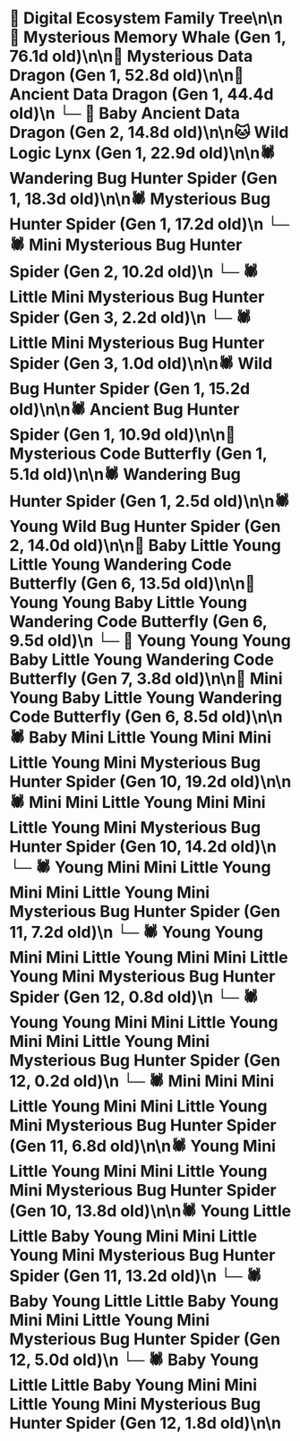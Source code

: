 # 🌳 Digital Ecosystem Family Tree\n\n🐋 Mysterious Memory Whale (Gen 1, 76.1d old)\n\n🐉 Mysterious Data Dragon (Gen 1, 52.8d old)\n\n🐉 Ancient Data Dragon (Gen 1, 44.4d old)\n  └─ 🐉 Baby Ancient Data Dragon (Gen 2, 14.8d old)\n\n🐱 Wild Logic Lynx (Gen 1, 22.9d old)\n\n🕷️ Wandering Bug Hunter Spider (Gen 1, 18.3d old)\n\n🕷️ Mysterious Bug Hunter Spider (Gen 1, 17.2d old)\n  └─ 🕷️ Mini Mysterious Bug Hunter Spider (Gen 2, 10.2d old)\n    └─ 🕷️ Little Mini Mysterious Bug Hunter Spider (Gen 3, 2.2d old)\n    └─ 🕷️ Little Mini Mysterious Bug Hunter Spider (Gen 3, 1.0d old)\n\n🕷️ Wild Bug Hunter Spider (Gen 1, 15.2d old)\n\n🕷️ Ancient Bug Hunter Spider (Gen 1, 10.9d old)\n\n🦋 Mysterious Code Butterfly (Gen 1, 5.1d old)\n\n🕷️ Wandering Bug Hunter Spider (Gen 1, 2.5d old)\n\n🕷️ Young Wild Bug Hunter Spider (Gen 2, 14.0d old)\n\n🦋 Baby Little Young Little Young Wandering Code Butterfly (Gen 6, 13.5d old)\n\n🦋 Young Young Baby Little Young Wandering Code Butterfly (Gen 6, 9.5d old)\n  └─ 🦋 Young Young Young Baby Little Young Wandering Code Butterfly (Gen 7, 3.8d old)\n\n🦋 Mini Young Baby Little Young Wandering Code Butterfly (Gen 6, 8.5d old)\n\n🕷️ Baby Mini Little Young Mini Mini Little Young Mini Mysterious Bug Hunter Spider (Gen 10, 19.2d old)\n\n🕷️ Mini Mini Little Young Mini Mini Little Young Mini Mysterious Bug Hunter Spider (Gen 10, 14.2d old)\n  └─ 🕷️ Young Mini Mini Little Young Mini Mini Little Young Mini Mysterious Bug Hunter Spider (Gen 11, 7.2d old)\n    └─ 🕷️ Young Young Mini Mini Little Young Mini Mini Little Young Mini Mysterious Bug Hunter Spider (Gen 12, 0.8d old)\n    └─ 🕷️ Young Young Mini Mini Little Young Mini Mini Little Young Mini Mysterious Bug Hunter Spider (Gen 12, 0.2d old)\n  └─ 🕷️ Mini Mini Mini Little Young Mini Mini Little Young Mini Mysterious Bug Hunter Spider (Gen 11, 6.8d old)\n\n🕷️ Young Mini Little Young Mini Mini Little Young Mini Mysterious Bug Hunter Spider (Gen 10, 13.8d old)\n\n🕷️ Young Little Little Baby Young Mini Mini Little Young Mini Mysterious Bug Hunter Spider (Gen 11, 13.2d old)\n  └─ 🕷️ Baby Young Little Little Baby Young Mini Mini Little Young Mini Mysterious Bug Hunter Spider (Gen 12, 5.0d old)\n  └─ 🕷️ Baby Young Little Little Baby Young Mini Mini Little Young Mini Mysterious Bug Hunter Spider (Gen 12, 1.8d old)\n\n